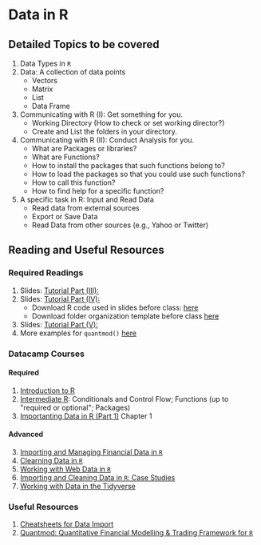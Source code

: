 # Data in R

## Detailed Topics to be covered

1. Data Types in `R`
2. Data: A collection of data points
    - Vectors
    - Matrix
    - List
    - Data Frame
3. Communicating with R (I): Get something for you.
    - Working Directory (How to check or set working director?)
    - Create and List the folders in your directory.
4. Communicating with R (II): Conduct Analysis for you.
    - What are Packages or libraries?
    - What are Functions? 
    - How to install the packages that such functions belong to?
    - How to load the packages so that you could use such functions?
    - How to call this function?
    - How to find help for a specific function?
5. A specific task in R: Input and Read Data 
    - Read data from external sources
    - Export or Save Data
    - Read Data from other sources (e.g., Yahoo or Twitter)

## Reading and Useful Resources

### Required Readings

1. Slides:  [Tutorial Part (III): ](../lecture/intro-to-R_part3.Rmd)
2. Slides:  [Tutorial Part (IV): ](../lecture/intro-to-R_part4.pptx)
    - Download R code used in slides before class:  [here](../lecture/intro-to-R_part4.R)
    - Download folder organization template before class [here](../lecture/examples/teaching_folder_organization_template.R)
3. Slides:  [Tutorial Part (V): ](../lecture/intro-to-R_part5.Rmd) 
4. More examples for `quantmod()` [here](https://www.quantmod.com/examples/)

### Datacamp Courses

#### Required
1. [Introduction to R](https://www.datacamp.com/courses/free-introduction-to-r)
2. [Intermediate R](https://campus.datacamp.com/courses/intermediate-r/): Conditionals and Control Flow; Functions (up to "required or optional"; Packages)
4. [Importanting Data in R (Part 1)](https://www.datacamp.com/courses/importing-data-in-r-part-1) Chapter 1

#### Advanced 

3. [Importing and Managing Financial Data in `R`](https://www.datacamp.com/courses/importing-and-managing-financial-data-in-r)
4. [Clearning Data in `R`](https://www.datacamp.com/courses/cleaning-data-in-r)
5. [Working with Web Data in `R`](https://www.datacamp.com/courses/working-with-web-data-in-r)
6. [Importing and Cleaning Data in `R`: Case Studies](https://www.datacamp.com/courses/importing-cleaning-data-in-r-case-studies)
7. [Working with Data in the Tidyverse](https://www.datacamp.com/courses/working-with-data-in-the-tidyverse)

### Useful Resources

1. [Cheatsheets for Data Import](https://github.com/rstudio/cheatsheets/raw/master/data-import.pdf)
2. [Quantmod: Quantitative Financial Modelling & Trading Framework for `R`
 ](https://www.quantmod.com)
